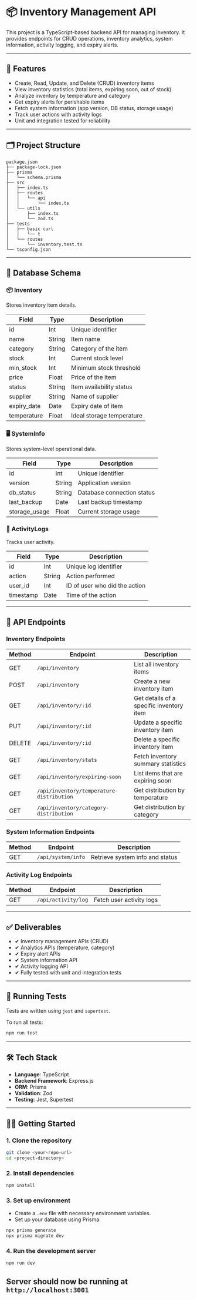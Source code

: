 # 📦 Inventory Management API

This project is a TypeScript-based backend API for managing inventory. It provides endpoints for CRUD operations, inventory analytics, system information, activity logging, and expiry alerts.

---

## 🚀 Features

- Create, Read, Update, and Delete (CRUD) inventory items
- View inventory statistics (total items, expiring soon, out of stock)
- Analyze inventory by temperature and category
- Get expiry alerts for perishable items
- Fetch system information (app version, DB status, storage usage)
- Track user actions with activity logs
- Unit and integration tested for reliability

---

## 🗂️ Project Structure

```
package.json
├── package-lock.json
├── prisma
│   └── schema.prisma
├── src
│   ├── index.ts
│   ├── routes
│   │   └── api
│   │       └── index.ts
│   └── utils
│       ├── index.ts
│       └── zod.ts
├── tests
│   ├── basic curl
│   │   └── t
│   └── routes
│       └── inventory.test.ts
└── tsconfig.json
```

---

## 🧱 Database Schema

### 📦 Inventory

Stores inventory item details.

| Field        | Type    | Description                 |
|--------------|---------|-----------------------------|
| id           | Int     | Unique identifier           |
| name         | String  | Item name                   |
| category     | String  | Category of the item        |
| stock        | Int     | Current stock level         |
| min_stock    | Int     | Minimum stock threshold     |
| price        | Float   | Price of the item           |
| status       | String  | Item availability status    |
| supplier     | String  | Name of supplier            |
| expiry_date  | Date    | Expiry date of item         |
| temperature  | Float   | Ideal storage temperature   |

### 🖥️ SystemInfo

Stores system-level operational data.

| Field         | Type   | Description                  |
|---------------|--------|------------------------------|
| id            | Int    | Unique identifier            |
| version       | String | Application version          |
| db_status     | String | Database connection status   |
| last_backup   | Date   | Last backup timestamp        |
| storage_usage | Float  | Current storage usage        |

### 📝 ActivityLogs

Tracks user activity.

| Field     | Type   | Description                  |
|-----------|--------|------------------------------|
| id        | Int    | Unique log identifier        |
| action    | String | Action performed             |
| user_id   | Int    | ID of user who did the action|
| timestamp | Date   | Time of the action           |

---

## 🔌 API Endpoints

### Inventory Endpoints

| Method | Endpoint                                       | Description                              |
|--------|------------------------------------------------|------------------------------------------|
| GET    | `/api/inventory`                               | List all inventory items                 |
| POST   | `/api/inventory`                               | Create a new inventory item              |
| GET    | `/api/inventory/:id`                           | Get details of a specific inventory item |
| PUT    | `/api/inventory/:id`                           | Update a specific inventory item         |
| DELETE | `/api/inventory/:id`                           | Delete a specific inventory item         |
| GET    | `/api/inventory/stats`                         | Fetch inventory summary statistics       |
| GET    | `/api/inventory/expiring-soon`                 | List items that are expiring soon        |
| GET    | `/api/inventory/temperature-distribution`      | Get distribution by temperature          |
| GET    | `/api/inventory/category-distribution`         | Get distribution by category             |

### System Information Endpoints

| Method | Endpoint            | Description                      |
|--------|---------------------|----------------------------------|
| GET    | `/api/system/info`  | Retrieve system info and status |

### Activity Log Endpoints

| Method | Endpoint              | Description                     |
|--------|-----------------------|---------------------------------|
| GET    | `/api/activity/log`   | Fetch user activity logs        |

---

## ✅ Deliverables

- ✔ Inventory management APIs (CRUD)
- ✔ Analytics APIs (temperature, category)
- ✔ Expiry alert APIs
- ✔ System information API
- ✔ Activity logging API
- ✔ Fully tested with unit and integration tests

---

## 🧪 Running Tests

Tests are written using `jest` and `supertest`.

To run all tests:

```bash
npm run test
```

---

## 🛠️ Tech Stack

- **Language**: TypeScript
- **Backend Framework**: Express.js
- **ORM**: Prisma
- **Validation**: Zod
- **Testing**: Jest, Supertest

---

## 🧑‍💻 Getting Started

### 1. Clone the repository

```bash
git clone <your-repo-url>
cd <project-directory>
```

### 2. Install dependencies

```bash
npm install
```

### 3. Set up environment

- Create a `.env` file with necessary environment variables.
- Set up your database using Prisma:

```bash
npx prisma generate
npx prisma migrate dev
```

### 4. Run the development server

```bash
npm run dev
```

Server should now be running at `http://localhost:3001`
---
